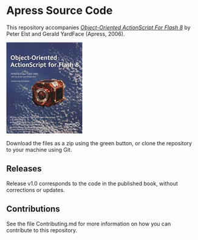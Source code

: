 # Apress Source Code

This repository accompanies [*Object-Oriented ActionScript For Flash 8*](http://www.apress.com/9781590596197) by Peter Elst and Gerald YardFace (Apress, 2006).

![Cover image](9781590596197.jpg)

Download the files as a zip using the green button, or clone the repository to your machine using Git.

## Releases

Release v1.0 corresponds to the code in the published book, without corrections or updates.

## Contributions

See the file Contributing.md for more information on how you can contribute to this repository.
